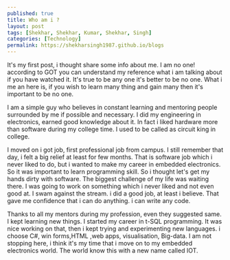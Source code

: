 ```yaml
---
published: true
title: Who am i ?
layout: post
tags: [Shekhar, Shekhar, Kumar, Shekhar, Singh]
categories: [Technology]
permalink: https://shekharsingh1987.github.io/blogs
---
```

It's my first post, i thought share some info about me. I am no one! according to GOT you can understand my reference what i am talking about if you have watched it. It's true to be any one it's better to be no one. What i me an here is, if you wish to learn many thing and gain many then it's important to be no one. 

I am a simple guy who believes in constant learning and mentoring people surrounded by me if possible and necessary. I did my engineering in electronics, earned good knowledge about it. In fact i liked hardware more than software during my college time. I used to be called as circuit king in college. 

I moved on i got job, first professional job from campus. I still remember that day, i felt a big relief at least for few months. That is software job which i never liked to do, but i wanted to make my career in embedded electronics. So it was important to learn programming skill. So i thought let's get my hands dirty with software. The biggest challenge of my life was waiting there. I was going to work on something which i never liked and not even good at. I swam against the stream. i did a good job, at least i believe. That gave me confidence that i can do anything. i can write any code.

Thanks to all my mentors during my profession, even they suggested same. I kept learning new things. I started my career in t-SQL programming. It was nice working on that, then i kept trying and experimenting new languages. i choose C#, win forms,HTML ,web apps, visualisation, Big-data. I am not stopping here, i think it's my time that i move on to my embedded electronics world. The world know this with a new name called IOT.